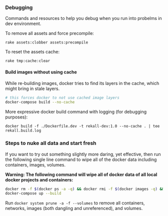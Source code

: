 ### Debugging

Commands and resources to help you debug when you run into probelms in dev environment.

To remove all assets and force precompile:

```
rake assets:clobber assets:precompile
```

To reset the assets cache:

```
rake tmp:cache:clear
```

#### Build images without using cache

While re-building images, docker tries to find its layers in the cache, which might bring in stale layers.

```bash
# this forces docker to not use cached image layers
docker-compose build --no-cache
```

More expressive docker build command with logging (for debugging purposes):

```
docker build -f ./Dockerfile.dev -t rekall-dev:1.0 --no-cache . | tee rekall.build.log
```

### Steps to nuke all data and start fresh

If you want to try out something slightly more daring, yet effective, then run the following single line command to wipe all of the docker data including containers, images, volumes. 

**Warning: The following command will wipe all of docker data of all local docker projects and containers:**

```bash
docker rm -f $(docker ps -a -q) && docker rmi -f $(docker images -q) && docker volume rm -f $(docker volume ls -q)
docker-compose up --build
```
Run `docker system prune -a -f --volumes` to remove all containers, networks, images (both dangling and unreferenced), and volumes.
